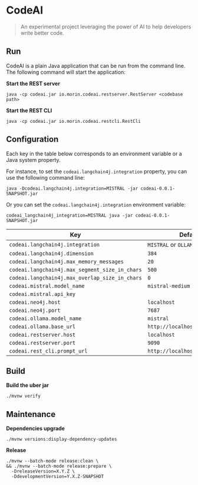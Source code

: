 # CodeAI

> An experimental project leveraging the power of AI to help developers write better code.

## Run

CodeAI is a plain Java application that can be run from the command line. The following command will start the application:

**Start the REST server**
```shell
java -cp codeai.jar io.morin.codeai.restserver.RestServer <codebase path>
```

**Start the REST CLI**
```shell
java -cp codeai.jar io.morin.codeai.restcli.RestCli
```

## Configuration

Each key in the table below corresponds to an environment variable or a Java system property.

For instance, to set the `codeai.langchain4j.integration` property, you can use the following command line:

```shell
java -Dcodeai.langchain4j.integration=MISTRAL -jar codeai-0.0.1-SNAPSHOT.jar
```

Or you can set the `codeai.langchain4j.integration` environment variable:

```shell
codeai_langchain4j_integration=MISTRAL java -jar codeai-0.0.1-SNAPSHOT.jar
```

| Key                                            | Default                        |
|------------------------------------------------|--------------------------------|
| `codeai.langchain4j.integration`               | `MISTRAL` or `OLLAMA`          |
| `codeai.langchain4j.dimension`                 | `384`                          |
| `codeai.langchain4j.max_memory_messages`       | `20`                           |
| `codeai.langchain4j.max_segment_size_in_chars` | `500`                          |
| `codeai.langchain4j.max_overlap_size_in_chars` | `0`                            |
| `codeai.mistral.model_name`                    | `mistral-medium`               |
| `codeai.mistral.api_key`                       |                                |
| `codeai.neo4j.host`                            | `localhost`                    |
| `codeai.neo4j.port`                            | `7687`                         |
| `codeai.ollama.model_name`                     | `mistral`                      |
| `codeai.ollama.base_url`                       | `http://localhost:11434`       |
| `codeai.restserver.host`                       | `localhost`                    |
| `codeai.restserver.port`                       | `9090`                         |
| `codeai.rest_cli.prompt_url`                   | `http://localhost:9090/prompt` |

## Build

**Build the uber jar**
```shell
./mvnw verify
```

## Maintenance

**Dependencies upgrade**
```shell
./mvnw versions:display-dependency-updates
```

**Release**
```shell
./mvnw --batch-mode release:clean \
&& ./mvnw --batch-mode release:prepare \
  -DreleaseVersion=X.Y.Z \
  -DdevelopmentVersion=Y.X.Z-SNAPSHOT
```
